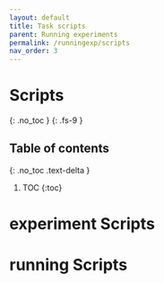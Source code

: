 ```yaml
---
layout: default
title: Task scripts
parent: Running experiments
permalink: /runningexp/scripts
nav_order: 3
---
```


# Scripts
{: .no_toc }
{: .fs-9 }


## Table of contents
{: .no_toc .text-delta }

1. TOC
{:toc}

# experiment Scripts

# running Scripts
